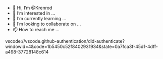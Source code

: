 - 👋 Hi, I’m @Krenrod
- 👀 I’m interested in ...
- 🌱 I’m currently learning ...
- 💞️ I’m looking to collaborate on ...
- 📫 How to reach me ...

<!---
Krenrod/Krenrod is a ✨ special ✨ repository because its `README.md` (this file) appears on your GitHub profile.
You can click the Preview link to take a look at your changes.
--->
vscode://vscode.github-authentication/did-authenticate?windowid=4&code=1b5450c52f8402931934&state=0a7fca3f-45d1-4dff-a498-37728148c614
